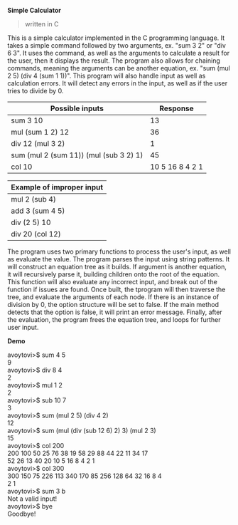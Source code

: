 **Simple Calculator**
> written in C

This is a simple calculator implemented in the C programming language. It takes a simple command followed by two
arguments, ex. "sum 3 2" or "div 6 3". It uses the command, as well as the arguments to calculate a result for the 
user, then it displays the result. The program also allows for chaining commands, meaning the arguments can be
another equation, ex. "sum (mul 2 5) (div 4 (sum 1 1))". This program will also handle input as well as calculation
errors. It will detect any errors in the input, as well as if the user tries to divide by 0.

| Possible inputs | Response |
| --- | --- |
| sum 3 10 | 13 |
| mul (sum 1 2) 12 | 36 |
| div 12 (mul 3 2) | 1 |
| sum (mul 2 (sum 11)) (mul (sub 3 2) 1) | 45 |
| col 10 | 10 5 16 8 4 2 1 |

| Example of improper input |
|---|
| mul 2 (sub 4) |
| add 3 (sum 4 5) |
| div (2 5) 10 |
| div 20 (col 12) |


The program uses two primary functions to process the user's input, as well as evaluate the value. The program parses
the input using string patterns. It will construct an equation tree as it builds. If argument is another equation, it
will recursively parse it, building children onto the root of the equation. This function will also evaluate any
incorrect input, and break out of the function if issues are found. Once built, the tprogram will then traverse the tree,
and evaluate the arguments of each node. If there is an instance of division by 0, the option structure will be set to
false. If the main method detects that the option is false, it will print an error message. Finally, after the
evaluation, the program frees the equation tree, and loops for further user input.<br>

**Demo**

avoytovi>$ sum 4 5<br>
9<br>
avoytovi>$ div 8 4<br>
2<br>
avoytovi>$ mul 1 2<br>
2<br>
avoytovi>$ sub 10 7<br>
3<br>
avoytovi>$ sum (mul 2 5) (div 4 2)<br>
12<br>
avoytovi>$ sum (mul (div (sub 12 6) 2) 3) (mul 2 3)<br>
15<br>
avoytovi>$ col 200<br>
200 100 50 25 76 38 19 58 29 88 44 22 11 34 17<br>
52 26 13 40 20 10 5 16 8 4 2 1<br>
avoytovi>$ col 300<br>
300 150 75 226 113 340 170 85 256 128 64 32 16 8 4<br>
2 1<br>
avoytovi>$ sum 3 b<br>
Not a valid input!<br>
avoytovi>$ bye<br>
Goodbye!<br>
